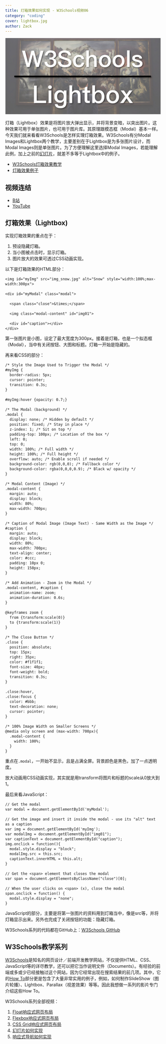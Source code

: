 ```yaml
---
title: 灯箱效果如何实现 - W3Schools视频06
category: "coding"
cover: lightbox.jpg
author: Zack
---
```


![灯箱效果](lightbox.jpg)

灯箱（Lightbox）效果是将图片放大弹出显示，并将背景变暗，以突出图片。这种效果可用于单张图片，也可用于图片库。其原理跟模态框（Modal）基本一样。今天我们就来看看W3Schools是怎样实理灯箱效果。W3Schools有分Modal Images和Lightbox两个教学，主要差别在于Lightbox是为多张图片设计，而Modal Images则是单张图片。为了方便理解这里选择Modal Images，若能理解此例，加上之前的[幻灯片](https://zacklive.com/w3schools-slideshow)，就差不多等于Lightbox中的例子。

* [W3Schools灯箱效果教学](https://www.w3schools.com/howto/howto_css_modal_images.asp)
* [灯箱效果例子](https://www.w3schools.com/howto/tryit.asp?filename=tryhow_js_topnav)

## 视频连结

* [B站](https://www.bilibili.com/video/av46388163/)
* [YouTube](https://youtu.be/KWeK-y3KGJo)

## 灯箱效果（Lightbox)

实现灯箱效果的重点在于：

1. 预设隐藏灯箱。
2. 当小图被点击时，显示灯箱。
3. 图片放大的效果可透过CSS动画实现。

以下是灯箱效果的HTML部分：

```
<img id="myImg" src="img_snow.jpg" alt="Snow" style="width:100%;max-width:300px">

<div id="myModal" class="modal">

  <span class="close">&times;</span>

  <img class="modal-content" id="img01">

  <div id="caption"></div>
</div>
```

第一张图片是小图，设定了最大宽度为300px。接着是灯箱，也是一个拟态框（Modal），当中有关闭按钮、大图和标题。灯箱一开始是隐藏的。

再来看CSS的部分：

```
/* Style the Image Used to Trigger the Modal */
#myImg {
  border-radius: 5px;
  cursor: pointer;
  transition: 0.3s;
}

#myImg:hover {opacity: 0.7;}

/* The Modal (background) */
.modal {
  display: none; /* Hidden by default */
  position: fixed; /* Stay in place */
  z-index: 1; /* Sit on top */
  padding-top: 100px; /* Location of the box */
  left: 0;
  top: 0;
  width: 100%; /* Full width */
  height: 100%; /* Full height */
  overflow: auto; /* Enable scroll if needed */
  background-color: rgb(0,0,0); /* Fallback color */
  background-color: rgba(0,0,0,0.9); /* Black w/ opacity */
}

/* Modal Content (Image) */
.modal-content {
  margin: auto;
  display: block;
  width: 80%;
  max-width: 700px;
}

/* Caption of Modal Image (Image Text) - Same Width as the Image */
#caption {
  margin: auto;
  display: block;
  width: 80%;
  max-width: 700px;
  text-align: center;
  color: #ccc;
  padding: 10px 0;
  height: 150px;
}

/* Add Animation - Zoom in the Modal */
.modal-content, #caption { 
  animation-name: zoom;
  animation-duration: 0.6s;
}

@keyframes zoom {
  from {transform:scale(0)} 
  to {transform:scale(1)}
}

/* The Close Button */
.close {
  position: absolute;
  top: 15px;
  right: 35px;
  color: #f1f1f1;
  font-size: 40px;
  font-weight: bold;
  transition: 0.3s;
}

.close:hover,
.close:focus {
  color: #bbb;
  text-decoration: none;
  cursor: pointer;
}

/* 100% Image Width on Smaller Screens */
@media only screen and (max-width: 700px){
  .modal-content {
    width: 100%;
  }
}
```

重点在`.modal`，一开始不显示，且是占满全屏。背景颜色是黑色，加了一点透明度。

放大动画用CSS动画实现，其实就是用transform将图片和标题的scale从0放大到1。

最后来看JavaScript：

```
// Get the modal
var modal = document.getElementById('myModal');

// Get the image and insert it inside the modal - use its "alt" text as a caption
var img = document.getElementById('myImg');
var modalImg = document.getElementById("img01");
var captionText = document.getElementById("caption");
img.onclick = function(){
  modal.style.display = "block";
  modalImg.src = this.src;
  captionText.innerHTML = this.alt;
}

// Get the <span> element that closes the modal
var span = document.getElementsByClassName("close")[0];

// When the user clicks on <span> (x), close the modal
span.onclick = function() { 
  modal.style.display = "none";
}
```

JavaScript的部分，主要是将第一张图片的资料用到灯箱当中，像是src等，并将灯箱显示出来。另外也完成了关闭按钮的功能：隐藏灯箱。

W3Schools系列的代码都在GitHub上：[W3Schools GitHub](https://github.com/ZacharyChim/W3Schools)

## W3Schools教学系列

[W3Schools](https://www.w3schools.com)是知名的网页设计／前端开发教学网站，不仅提供HTML、CSS、JavaScript等的详尽教学，还可以把它当作说明文件（Documents）。有经验的前端或多或少已经接触过这个网站，因为它经常出现在搜索结果的前几项。其中，它的[How To](https://www.w3schools.com/howto/default.asp)部分更是包含了大量非常实用的例子，例如，如何制作SlideShow（图片轮播）、Lightbox、Parallax（视差效果）等等。因此我想做一系列的影片专门介绍这些How To。

W3Schools系列全部视频：

1. [Float响应式网页布局](https://zacklive.com/w3schools-web-layout/)
2. [Flexbox响应式网页布局](https://zacklive.com/w3schools-flex/)
3. [CSS Grid响应式网页布局](https://zacklive.com/w3schools-grid/)
4. [幻灯片如何实现](https://zacklive.com/w3schools-slideshow/)
5. [响应式导航如何实现](https://zacklive.com/w3schools-responsvie-nav/)